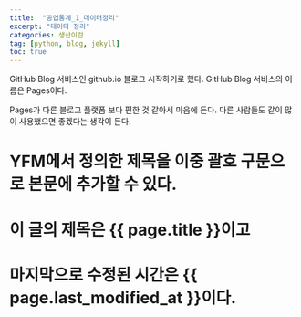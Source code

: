 ```yaml
---
title:  "공업통계_1_데이터정리"
excerpt: "데이터 정리"
categories: 생산이란
tag: [python, blog, jekyll]
toc: true
---
```


GitHub Blog 서비스인 github.io 블로그 시작하기로 했다.
GitHub Blog 서비스의 이름은 Pages이다.

Pages가 다른 블로그 플랫폼 보다 편한 것 같아서 마음에 든다.
다른 사람들도 같이 많이 사용했으면 좋겠다는 생각이 든다.

# YFM에서 정의한 제목을 이중 괄호 구문으로 본문에 추가할 수 있다.
# 이 글의 제목은 {{ page.title }}이고
# 마지막으로 수정된 시간은 {{ page.last_modified_at }}이다.

